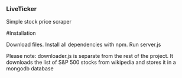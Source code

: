 ### LiveTicker

Simple stock price scraper

#Installation

Download files. Install all dependencies with npm. Run server.js

Please note: downloader.js is separate from the rest of the project. It downloads the list of S&P 500 stocks from wikipedia and stores it in a mongodb database
